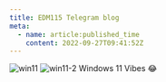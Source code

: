 ```yaml
---
title: EDM115 Telegram blog
meta:
  - name: article:published_time
    content: 2022-09-27T09:41:52Z
---
```


![win11](/img/blog/2022/09-27-win11.webp)
![win11-2](/img/blog/2022/09-27-win11-2.webp)
Windows 11 Vibes 😂
